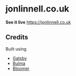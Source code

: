 # jonlinnell.co.uk

**See it live** https://jonlinnell.co.uk

## Credits
Built using
- [Gatsby](https://gatsbyjs.org/)
- [Bulma](https://bulma.io/)
- [Bloomer](https://bloomer.js.org/)
